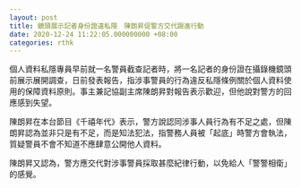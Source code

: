 ```yaml
---
layout: post
title: 鏡頭展示記者身份證違私隱　陳朗昇促警方交代跟進行動
date: 2020-12-24 11:22:05.000000000 +08:00
categories: rthk
---
```


個人資料私隱專員早前就一名警員截查記者時，將一名記者的身份證在攝錄機鏡頭前展示展開調查，日前發表報告，指涉事警員的行為違反私隱條例關於個人資料使用的保障資料原則。事主兼記協副主席陳朗昇對報告表示歡迎，但他說對警方的回應感到失望。

陳朗昇在本台節目《千禧年代》表示，警方說認同涉事人員行為有不足之處，但陳朗昇認為並非只是有不足，而是知法犯法，指警務人員被「起底」時警方會執法，質疑警員不會不知道不應肆意公開他人資料。

陳朗昇又認為，警方應交代對涉事警員採取甚麼紀律行動，以免給人「警警相衛」的感覺。

